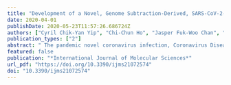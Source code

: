 ```yaml
---
title: "Development of a Novel, Genome Subtraction-Derived, SARS-CoV-2-Specific COVID-19-nsp2 Real-Time RT-PCR Assay and Its Evaluation Using Clinical Specimens"
date: 2020-04-01
publishDate: 2020-05-23T11:57:26.686724Z
authors: ["Cyril Chik-Yan Yip", "Chi-Chun Ho", "Jasper Fuk-Woo Chan", "Kelvin Kai-Wang To", "Helen Shuk-Ying Chan", "Sally Cheuk-Ying Wong", "Kit-Hang Leung", "Agnes Yim-Fong Fung", "Anthony Chin-Ki Ng", "Zijiao Zou", "Anthony Raymond Tam", "Tom Wai-Hin Chung", "Kwok-Hung Chan", "Ivan Fan-Ngai Hung", "Vincent Chi-Chung Cheng", "Owen Tak-Yin Tsang", "Stephen Kwok Wing Tsui", "Kwok-Yung Yuen"]
publication_types: ["2"]
abstract: " The pandemic novel coronavirus infection, Coronavirus Disease 2019 (COVID-19), has affected at least 190 countries or territories, with 465,915 confirmed cases and 21,031 deaths. In a containment-based strategy, rapid, sensitive and specific testing is important in epidemiological control and clinical management. Using 96 SARS-CoV-2 and 104 non-SARS-CoV-2 coronavirus genomes and our in-house program, GolayMetaMiner, four specific regions longer than 50 nucleotides in the SARS-CoV-2 genome were identified. Primers were designed to target the longest and previously untargeted nsp2 region and optimized as a probe-free real-time reverse transcription-polymerase chain reaction (RT-PCR) assay. The new COVID-19-nsp2 assay had a limit of detection (LOD) of 1.8 TCIDtextsubscript50/mL and did not amplify other human-pathogenic coronaviruses and respiratory viruses. Assay reproducibility in terms of cycle threshold (Cp) values was satisfactory, with the total imprecision (% CV) values well below 5%. Evaluation of the new assay using 59 clinical specimens from 14 confirmed cases showed 100% concordance with our previously developed COVID-19-RdRp/Hel reference assay. A rapid, sensitive, SARS-CoV-2-specific real-time RT-PCR assay, COVID-19-nsp2, was developed. "
featured: false
publication: "*International Journal of Molecular Sciences*"
url_pdf: "https://doi.org/10.3390/ijms21072574"
doi: "10.3390/ijms21072574"
---
```


